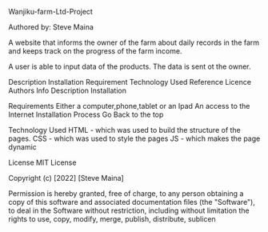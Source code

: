 Wanjiku-farm-Ltd-Project

Authored by: Steve Maina

A website that informs the owner of the farm about daily records in the farm and keeps track on the progress of the farm income.

A user is able to input data of the products. The data is sent ot the owner.

Description Installation Requirement Technology Used Reference Licence 
Authors Info Description Installation

Requirements Either a computer,phone,tablet or an Ipad An access to the Internet Installation Process Go Back to the top

Technology Used HTML - which was used to build the structure of the pages. CSS - which was used to style the pages JS - which makes the page dynamic

License MIT License

Copyright (c) [2022] [Steve Maina]


Permission is hereby granted, free of charge, to any person obtaining a copy of this software and associated documentation files (the "Software"), to deal in the Software without restriction, including without limitation the rights to use, copy, modify, merge, publish, distribute, sublicen

